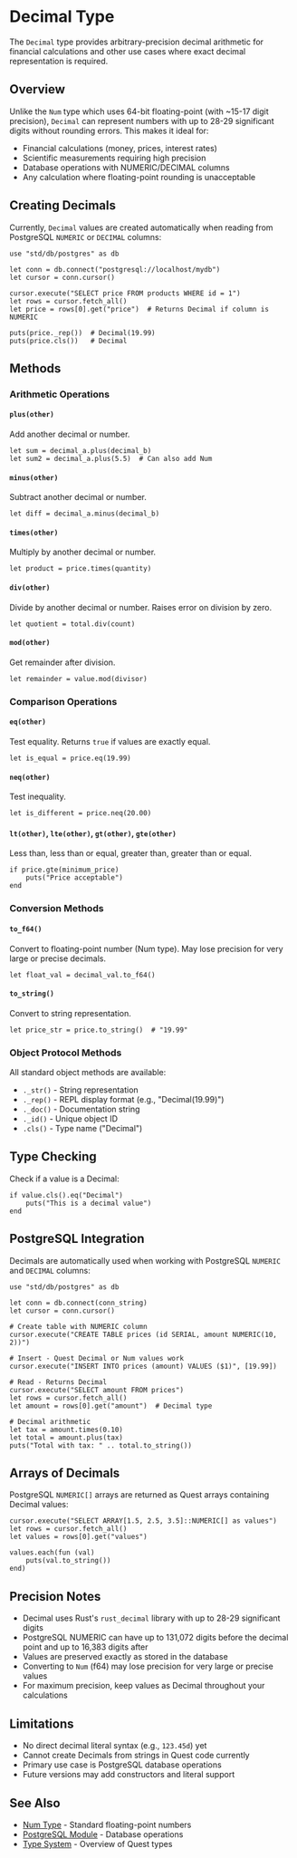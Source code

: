 # Decimal Type

The `Decimal` type provides arbitrary-precision decimal arithmetic for financial calculations and other use cases where exact decimal representation is required.

## Overview

Unlike the `Num` type which uses 64-bit floating-point (with ~15-17 digit precision), `Decimal` can represent numbers with up to 28-29 significant digits without rounding errors. This makes it ideal for:

- Financial calculations (money, prices, interest rates)
- Scientific measurements requiring high precision
- Database operations with NUMERIC/DECIMAL columns
- Any calculation where floating-point rounding is unacceptable

## Creating Decimals

Currently, `Decimal` values are created automatically when reading from PostgreSQL `NUMERIC` or `DECIMAL` columns:

```quest
use "std/db/postgres" as db

let conn = db.connect("postgresql://localhost/mydb")
let cursor = conn.cursor()

cursor.execute("SELECT price FROM products WHERE id = 1")
let rows = cursor.fetch_all()
let price = rows[0].get("price")  # Returns Decimal if column is NUMERIC

puts(price._rep())  # Decimal(19.99)
puts(price.cls())   # Decimal
```

## Methods

### Arithmetic Operations

#### `plus(other)`
Add another decimal or number.

```quest
let sum = decimal_a.plus(decimal_b)
let sum2 = decimal_a.plus(5.5)  # Can also add Num
```

#### `minus(other)`
Subtract another decimal or number.

```quest
let diff = decimal_a.minus(decimal_b)
```

#### `times(other)`
Multiply by another decimal or number.

```quest
let product = price.times(quantity)
```

#### `div(other)`
Divide by another decimal or number. Raises error on division by zero.

```quest
let quotient = total.div(count)
```

#### `mod(other)`
Get remainder after division.

```quest
let remainder = value.mod(divisor)
```

### Comparison Operations

#### `eq(other)`
Test equality. Returns `true` if values are exactly equal.

```quest
let is_equal = price.eq(19.99)
```

#### `neq(other)`
Test inequality.

```quest
let is_different = price.neq(20.00)
```

#### `lt(other)`, `lte(other)`, `gt(other)`, `gte(other)`
Less than, less than or equal, greater than, greater than or equal.

```quest
if price.gte(minimum_price)
    puts("Price acceptable")
end
```

### Conversion Methods

#### `to_f64()`
Convert to floating-point number (Num type). May lose precision for very large or precise decimals.

```quest
let float_val = decimal_val.to_f64()
```

#### `to_string()`
Convert to string representation.

```quest
let price_str = price.to_string()  # "19.99"
```

### Object Protocol Methods

All standard object methods are available:

- `._str()` - String representation
- `._rep()` - REPL display format (e.g., "Decimal(19.99)")
- `._doc()` - Documentation string
- `._id()` - Unique object ID
- `.cls()` - Type name ("Decimal")

## Type Checking

Check if a value is a Decimal:

```quest
if value.cls().eq("Decimal")
    puts("This is a decimal value")
end
```

## PostgreSQL Integration

Decimals are automatically used when working with PostgreSQL `NUMERIC` and `DECIMAL` columns:

```quest
use "std/db/postgres" as db

let conn = db.connect(conn_string)
let cursor = conn.cursor()

# Create table with NUMERIC column
cursor.execute("CREATE TABLE prices (id SERIAL, amount NUMERIC(10, 2))")

# Insert - Quest Decimal or Num values work
cursor.execute("INSERT INTO prices (amount) VALUES ($1)", [19.99])

# Read - Returns Decimal
cursor.execute("SELECT amount FROM prices")
let rows = cursor.fetch_all()
let amount = rows[0].get("amount")  # Decimal type

# Decimal arithmetic
let tax = amount.times(0.10)
let total = amount.plus(tax)
puts("Total with tax: " .. total.to_string())
```

## Arrays of Decimals

PostgreSQL `NUMERIC[]` arrays are returned as Quest arrays containing Decimal values:

```quest
cursor.execute("SELECT ARRAY[1.5, 2.5, 3.5]::NUMERIC[] as values")
let rows = cursor.fetch_all()
let values = rows[0].get("values")

values.each(fun (val)
    puts(val.to_string())
end)
```

## Precision Notes

- Decimal uses Rust's `rust_decimal` library with up to 28-29 significant digits
- PostgreSQL NUMERIC can have up to 131,072 digits before the decimal point and up to 16,383 digits after
- Values are preserved exactly as stored in the database
- Converting to `Num` (f64) may lose precision for very large or precise values
- For maximum precision, keep values as Decimal throughout your calculations

## Limitations

- No direct decimal literal syntax (e.g., `123.45d`) yet
- Cannot create Decimals from strings in Quest code currently
- Primary use case is PostgreSQL database operations
- Future versions may add constructors and literal support

## See Also

- [Num Type](../language/types.md#num) - Standard floating-point numbers
- [PostgreSQL Module](../stdlib/db/postgres.md) - Database operations
- [Type System](../language/types.md) - Overview of Quest types
